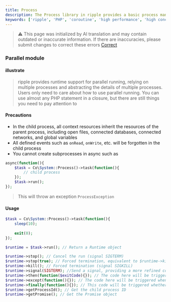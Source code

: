 ```yaml
---
title: Process
description: The Process library in ripple provides a basic process manager for starting a new process in ripple and can communicate through pipes.
keywords: ['ripple', 'PHP', 'coroutine', 'high performance', 'high concurrency', 'process', 'pipeline', 'Process']
---
```


> ⚠️ This page was initialized by AI translation and may contain outdated or inaccurate information. If there are
> inaccuracies, please submit changes to correct these errors [Correct](https://github.com/cloudtay/ripple-documents)

### Parallel module

#### illustrate

> ripple provides runtime support for parallel running, relying on multiple processes and abstracting the details of
> multiple processes. Users only need to care about how to use parallel running.
> You can use almost any PHP statement in a closure, but there are still things you need to pay attention to

#### Precautions

* In the child process, all context resources inherit the resources of the parent process, including open files,
  connected databases, connected networks, and global variables
* All defined events such as `onRead`, `onWrite`, etc. will be forgotten in the child process
* You cannot create subprocesses in async such as

```php
async(function(){
    $task = Co\System::Process()->task(function(){
        // child process
    });
    $task->run();
});
```

> This will throw an exception `ProcessException`

#### Usage

```php
$task = Co\System::Process()->task(function(){
    sleep(10);
    
    exit(0);
});

$runtime = $task->run(); // Return a Runtime object

$runtime->stop(); // Cancel the run (signal SIGTERM)
$runtime->stop(true); // Forced termination, equivalent to $runtime->kill()
$runtime->kill(); // Forced termination (signal SIGKILL)
$runtime->signal(SIGTERM); //Send a signal, providing a more refined control method
$runtime->then(function($exitCode){}); // The code here will be triggered when the program exits normally, code is the exit code
$runtime->except(function(){}); // The code here will be triggered when the program exits abnormally. Exceptions can be handled here, such as process daemon/task restart
$runtime->finally(function(){}); // This code will be triggered whether the program exits normally or abnormally.
$runtime->getProcessId(); // Get the child process ID
$runtime->getPromise(); // Get the Promise object
```
